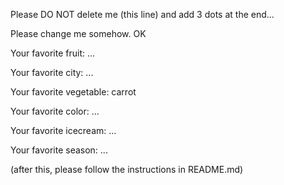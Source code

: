 Please DO NOT delete me (this line) and add 3 dots at the end...	

Please change me somehow. OK



Your favorite fruit: ...

Your favorite city: ...

Your favorite vegetable: carrot

Your favorite color: ...

Your favorite icecream: ...

Your favorite season: ...


(after this, please follow the instructions in README.md)


